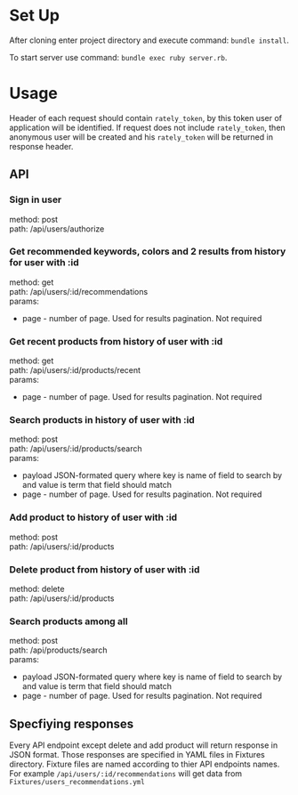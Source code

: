 Set Up
======

After cloning enter project directory and execute command: `bundle install`.

To start server use command: `bundle exec ruby server.rb`.

Usage
=====

Header of each request should contain `rately_token`, by this token user of application will be identified.
If request does not include `rately_token`, then anonymous user will be created and his `rately_token` will be returned in response header.

API
---
### Sign in user
method: post   
path: /api/users/authorize  

### Get recommended keywords, colors and 2 results from history for user with :id
method: get  
path: /api/users/:id/recommendations  
params:
  - page - number of page. Used for results pagination. Not required

### Get recent products from history of user with :id
method: get  
path: /api/users/:id/products/recent  
params:
  - page - number of page. Used for results pagination. Not required

### Search products in history of user with :id
method: post  
path: /api/users/:id/products/search  
params:
  - payload JSON-formated query where key is name of field to search by and value is term that field should match
  - page - number of page. Used for results pagination. Not required

### Add product to history of user with :id
method: post  
path: /api/users/:id/products  

### Delete product from history of user with :id
method: delete  
path: /api/users/:id/products  

### Search products among all
method: post  
path: /api/products/search  
params:
  - payload JSON-formated query where key is name of field to search by and value is term that field should match
  - page - number of page. Used for results pagination. Not required

Specfiying responses
-------------------

Every API endpoint except delete and add product will return response in JSON format.
Those responses are specified in YAML files in Fixtures directory. Fixture files are named according to thier API endpoints names. For example `/api/users/:id/recommendations` will get data from `Fixtures/users_recommendations.yml`
